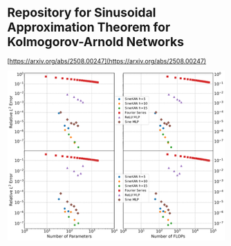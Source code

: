# Repository for Sinusoidal Approximation Theorem for Kolmogorov-Arnold Networks
[https://arxiv.org/abs/2508.00247](https://arxiv.org/abs/2508.00247)

![alt text](https://github.com/ereinha/SinusoidalApproximationTheorem/blob/main/Multivariate%20Notebooks/Plotting/Mutivariable%20approximation%20errors.png "Multivariable Function Approximation Errors")
